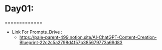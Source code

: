 # Day01: 
=============

- Link For Prompts_Drive :
   -  https://pale-parent-499.notion.site/AI-ChatGPT-Content-Creation-Blueprint-22c2c5a2798d4f57b385679773a69d83 



